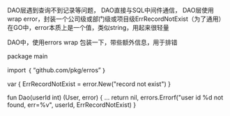 DAO层遇到查询不到记录等问题，
DAO直接与SQL中间件通信，
DAO层使用wrap error，封装一个公司级或部门级或项目级ErrRecordNotExist（为了通用）
在GO中，error本质上是一个值，类似string，用起来很轻量

 DAO中，使用errors wrap 包装一下，带些额外信息，用于排错
 
 package main
 
 import ｛
    “github.com/pkg/erros”
 ｝
 
 var {
    ErrRecordNotExist = error.New("record not exist")
 }
 
 fun Dao(userId int) (User, error) {
    ...
    return nil, errors.Errorf("user id %d not found, err=%v", userId, ErrRecordNotExist)
 }
